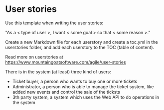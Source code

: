 # User stories

Use this template when writing the user stories:

"As a < type of user >, I want < some goal > so that < some reason >."

Create a new Markdown file for each userstory and create a toc.yml in the userstories folder, and add each userstory to the TOC (table of content).

Read more on userstories at [https://www.mountaingoatsoftware.com/agile/user-stories
](https://www.mountaingoatsoftware.com/agile/user-stories)

There is in the system (at least) three kind of users:

* Ticket buyer, a person who wants to buy one or more tickets
* Administrator, a person who is able to manage the ticket system, like added new events and control the sale of the ticksts
* 3th party system, a system which uses the Web API to do operations in the system
